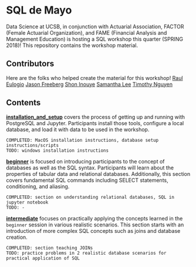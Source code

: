 # SQL de Mayo
Data Science at UCSB, in conjunction with Actuarial Association, FACTOR (Female Actuarial Organization), and FAME (Financial Analysis and Management Education) is hosting a SQL workshop this quarter (SPRING 2018)! This repository contains the workshop material.

## Contributors
Here are the folks who helped create the material for this workshop!
[Raul Eulogio](https://github.com/raviolli77)
[Jason Freeberg](https://github.com/JasonFreeberg)
[Shon Inouye](https://github.com/inouyesan)
[Samantha Lee](http://github.com/samanthaklee/)
[Timothy Nguyen](https://github.com/timothydnguyen/)

## Contents
**[installation_and_setup](https://github.com/timothydnguyen/SQL_de_Mayo/tree/master/installation_and_setup)** covers the process of getting up and running with PostgreSQL and Jupyter. Participants install those tools, configure a local database, and load it with data to be used in the workshop.

```{plain}
COMPLETED: MacOS installation instructions, database setup instructions/scripts  
TODO: windows installation instructions
```

**[beginner](https://github.com/timothydnguyen/SQL_de_Mayo/tree/master/beginner)** is focused on introducing participants to the concept of databases as well as the SQL syntax. Participants will learn about the properties of tabular data and relational databases. Additionally, this section covers fundamental SQL commands including SELECT statements, conditioning, and aliasing.

```{plain}
COMPLETED: section on understanding relational databases, SQL in jupyter notebook  
TODO: -
```

**[intermediate](https://github.com/timothydnguyen/SQL_de_Mayo/tree/master/intermediate)** focuses on practically applying the concepts learned in the `beginner` session in various realistic scenarios.  This section starts with an introduction of more complex SQL concepts such as joins and database creation.

```{plain}
COMPLETED: section teaching JOINs
TODO: practice problems in 2 realistic database scenarios for practical application of SQL
```
